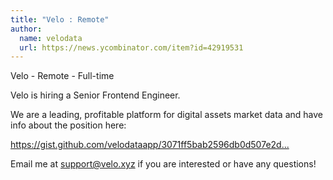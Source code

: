 ```yaml
---
title: "Velo : Remote"
author:
  name: velodata
  url: https://news.ycombinator.com/item?id=42919531
---
```

Velo - Remote - Full-time

Velo is hiring a Senior Frontend Engineer.

We are a leading, profitable platform for digital assets market data and have info about the position here:

<a href="https:&#x2F;&#x2F;gist.github.com&#x2F;velodataapp&#x2F;3071ff5bab2596db0d507e2d18cba872" rel="nofollow">https:&#x2F;&#x2F;gist.github.com&#x2F;velodataapp&#x2F;3071ff5bab2596db0d507e2d...</a>

Email me at support@velo.xyz if you are interested or have any questions!
<JobApplication />
